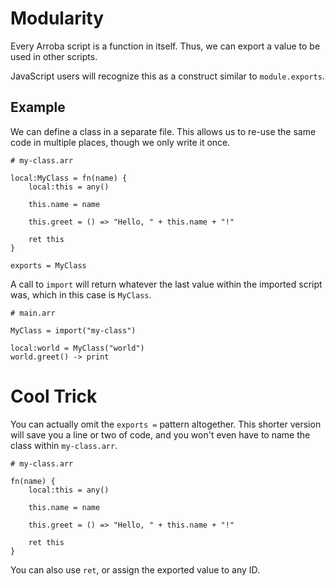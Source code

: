 # Modularity

Every Arroba script is a function in itself. Thus, we can export a
value to be used in other scripts.

JavaScript users will recognize this as a construct similar to
`module.exports`.

## Example

We can define a class in a separate file. This allows us to re-use the
same code in multiple places, though we only write it once.

```arroba
# my-class.arr

local:MyClass = fn(name) {
    local:this = any()

    this.name = name

    this.greet = () => "Hello, " + this.name + "!"

    ret this
}

exports = MyClass

```

A call to `import` will return whatever the last value within the
imported script was, which in this case is `MyClass`.

```
# main.arr

MyClass = import("my-class")

local:world = MyClass("world")
world.greet() -> print
```

# Cool Trick
You can actually omit the `exports =` pattern altogether. This shorter
version will save you a line or two of code, and you won't even have to name
the class within `my-class.arr`.

```arroba
# my-class.arr

fn(name) {
    local:this = any()

    this.name = name

    this.greet = () => "Hello, " + this.name + "!"

    ret this
}
```

You can also use `ret`, or assign the exported value to any ID.
